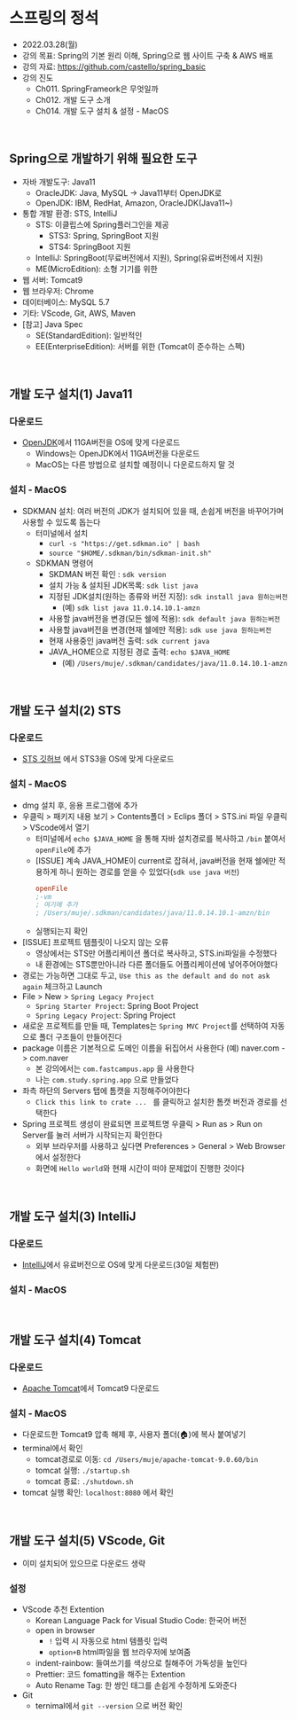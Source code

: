 # 스프링의 정석
- 2022.03.28(월)
- 강의 목표: Spring의 기본 원리 이해, Spring으로 웹 사이트 구축 & AWS 배포
- 강의 자료: https://github.com/castello/spring_basic
- 강의 진도 
    - Ch011. SpringFrameork은 무엇일까
    - Ch012. 개발 도구 소개 
    - Ch014. 개발 도구 설치 & 설정 - MacOS

<br>

## Spring으로 개발하기 위해 필요한 도구
- 자바 개발도구: Java11
    - OracleJDK: Java, MySQL → Java11부터 OpenJDK로 
    - OpenJDK: IBM, RedHat, Amazon, OracleJDK(Java11~)
- 통합 개발 환경: STS, IntelliJ 
    - STS: 이클립스에 Spring플러그인을 제공
        - STS3: Spring, SpringBoot 지원
        - STS4: SpringBoot 지원
    - IntelliJ: SpringBoot(무료버전에서 지원), Spring(유료버전에서 지원)
    - ME(MicroEdition): 소형 기기를 위한
- 웹 서버: Tomcat9
- 웹 브라우저: Chrome
- 데이터베이스: MySQL 5.7
- 기타: VScode, Git, AWS, Maven
- [참고] Java Spec
    - SE(StandardEdition): 일반적인
    - EE(EnterpriseEdition): 서버를 위한 (Tomcat이 준수하는 스펙)

<br>

## 개발 도구 설치(1) Java11
### 다운로드
- <a href="https://jdk.java.net/archive/">OpenJDK</a>에서 11GA버전을 OS에 맞게 다운로드
    - Windows는 OpenJDK에서 11GA버전을 다운로드
    - MacOS는 다른 방법으로 설치할 예정이니 다운로드하지 말 것
### 설치 - MacOS
- SDKMAN 설치: 여러 버전의 JDK가 설치되어 있을 때, 손쉽게 버전을 바꾸어가며 사용할 수 있도록 돕는다 
    - 터미널에서 설치
        - `curl -s "https://get.sdkman.io" | bash`
        - `source "$HOME/.sdkman/bin/sdkman-init.sh"`
    - SDKMAN 명령어
        - SKDMAN 버전 확인 : `sdk version`
        - 설치 가능 & 설치된 JDK목록: `sdk list java` 
        - 지정된 JDK설치(원하는 종류와 버전 지정): `sdk install java 원하는버전`
            - (예) `sdk list java 11.0.14.10.1-amzn`
        - 사용할 java버전을 변경(모든 쉘에 적용): `sdk default java 원하는버전`
        - 사용할 java버전을 변경(현재 쉘에만 적용): `sdk use java 원하는버전`
        - 현재 사용중인 java버전 출력: `sdk current java`   
        - JAVA_HOME으로 지정된 경로 출력: `echo $JAVA_HOME`
            - (예) `/Users/muje/.sdkman/candidates/java/11.0.14.10.1-amzn`

<br>

## 개발 도구 설치(2) STS
### 다운로드
- <a href="https://github.com/spring-projects/toolsuite-distribution/wiki/Spring-Tool-Suite-3">STS 깃허브</a> 에서 STS3을 OS에 맞게 다운로드
### 설치 - MacOS
- dmg 설치 후, 응용 프로그램에 추가
- 우클릭 > 패키지 내용 보기 > Contents폴더 > Eclips 폴더 > STS.ini 파일 우클릭 > VScode에서 열기
    - 터미널에서 `echo $JAVA_HOME` 을 통해 자바 설치경로를 복사하고 `/bin` 붙여서 `openFile`에 추가
    - [ISSUE] 계속 JAVA_HOME이 current로 잡혀서, java버전을 현재 쉘에만 적용하게 하니 원하는 경로를 얻을 수 있었다(`sdk use java 버전`)
        ```ini
        openFile
        ;-vm
        ; 여기에 추가
        ; /Users/muje/.sdkman/candidates/java/11.0.14.10.1-amzn/bin
        ```
    - 실행되는지 확인
- [ISSUE] 프로젝트 템플릿이 나오지 않는 오류
    - 영상에서는 STS만 어플리케이션 폴더로 복사하고, STS.ini파일을 수정했다
    - 내 환경에는 STS뿐만아니라 다른 폴더들도 어플리케이션에 넣어주어야했다
- 경로는 가능하면 그대로 두고, `Use this as the default and do not ask again` 체크하고 Launch
- File > New > `Spring Legacy Project`
    - `Spring Starter Project`: Spring Boot Project
    - `Spring Legacy Project`: Spring Project
- 새로운 프로젝트를 만들 때, Templates는 `Spring MVC Project`를 선택하여 자동으로 폴더 구조들이 만들어진다
- package 이름은 기본적으로 도메인 이름을 뒤집어서 사용한다 (예) naver.com -> com.naver
    - 본 강의에서는 `com.fastcampus.app` 을 사용한다
    - 나는 `com.study.spring.app` 으로 만들었다
- 좌측 하단의 Servers 탭에 톰캣을 지정해주어야한다
    - `Click this link to crate ... ` 를 클릭하고 설치한 톰캣 버전과 경로를 선택한다 
- Spring 프로젝트 생성이 완료되면 프로젝트명 우클릭 > Run as > Run on Server를 눌러 서버가 시작되는지 확인한다 
    - 외부 브라우저를 사용하고 싶다면 Preferences > General > Web Browser 에서 설정한다
    - 화면에 `Hello world`와 현재 시간이 떠야 문제없이 진행한 것이다


<br>


## 개발 도구 설치(3) IntelliJ
### 다운로드
- <a href="https://www.jetbrains.com/idea/download/#section=windows">IntelliJ</a>에서 유료버전으로 OS에 맞게 다운로드(30일 체험판)
### 설치 - MacOS

<br>

## 개발 도구 설치(4) Tomcat
### 다운로드
- <a href="https://tomcat.apache.org/download-90.cgi">Apache Tomcat</a>에서 Tomcat9 다운로드
### 설치 - MacOS
- 다운로드한 Tomcat9 압축 해제 후, 사용자 폴더(🏠)에 복사 붙여넣기
- terminal에서 확인
    - tomcat경로로 이동: `cd /Users/muje/apache-tomcat-9.0.60/bin`
    - tomcat 실행: `./startup.sh`
    - tomcat 종료: `./shutdown.sh`
- tomcat 실행 확인: `localhost:8080` 에서 확인


<br>

## 개발 도구 설치(5) VScode, Git
- 이미 설치되어 있으므로 다운로드 생략
### 설정
- VScode 추천 Extention
    - Korean Language Pack for Visual Studio Code: 한국어 버전
    - open in browser
        - `!` 입력 시 자동으로 html 템플릿 입력
        - `option+B` html파일을 웹 브라우저에 보여줌
    - indent-rainbow: 들여쓰기를 색상으로 칠해주어 가독성을 높인다
    - Prettier: 코드 fomatting을 해주는 Extention
    - Auto Rename Tag: 한 쌍인 태그를 손쉽게 수정하게 도와준다
- Git
    - ternimal에서 `git --version` 으로 버전 확인

<br>